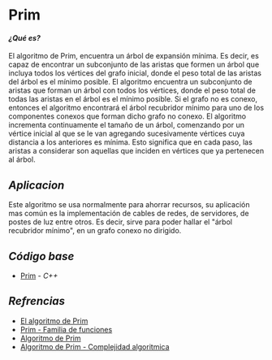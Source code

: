 # Prim
#### *¿Qué es?* 
El algoritmo de Prim, encuentra un árbol de expansión mínima. Es decir, es capaz de encontrar un subconjunto de las aristas que formen un árbol que incluya todos los vértices del grafo inicial, donde el peso total de las aristas del árbol es el mínimo posible.
El algoritmo encuentra un subconjunto de aristas que forman un árbol con todos los vértices, donde el peso total de todas las aristas en el árbol es el mínimo posible. Si el grafo no es conexo, entonces el algoritmo encontrará el árbol recubridor mínimo para uno de los componentes conexos que forman dicho grafo no conexo.
El algoritmo incrementa continuamente el tamaño de un árbol, comenzando por un vértice inicial al que se le van agregando sucesivamente vértices cuya distancia a los anteriores es mínima. Esto significa que en cada paso, las aristas a considerar son aquellas que inciden en vértices que ya pertenecen al árbol.

## *Aplicacion*
Este algoritmo se usa normalmente para ahorrar recursos, su aplicación mas común es la implementación de cables de redes, de servidores, de postes de luz entre otros. Es decir, sirve para poder hallar el "árbol recubridor mínimo", en un grafo conexo no dirigido.

## *Código base*
-  [Prim](prim.cpp) - _C++_

## *Refrencias*
-  [El algoritmo de Prim](https://www.monografias.com/trabajos87/monografia-algoritmo-prim/monografia-algoritmo-prim.shtml#aplicacioa)
-  [Prim - Familia de funciones](https://docs.pgrouting.org/dev/es/prim-family.html)
-  [Algoritmo de Prim](https://www.ecured.cu/Algoritmo_de_Prim)
-  [Algoritmo de Prim - Complejidad algoritmica](https://sites.google.com/site/complejidadalgoritmicaes/prim)